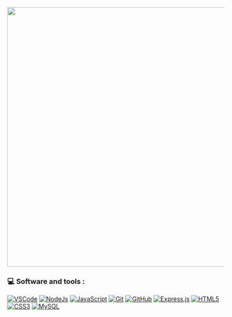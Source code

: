 <div align="center" ><a href="https://github.com/lucas2251">
<img height="600px" width="1050px" src="https://static.vecteezy.com/system/resources/previews/000/180/409/large_2x/software-engineers-vector.png"/>
</a></div>


  ### 💻 Software and tools :

<p>
<a href="https://github.com/fedeangeles23"><img src="http://img.shields.io/badge/-VS%20Code-007ACC?style=flat&logo=visual%20studio%20code&logoColor=white" alt="VSCode"></a>
<a href="https://github.com/fedeangeles23"><img src="https://img.shields.io/badge/-Node.js-3C873A?style=flat&logo=Node.js&logoColor=white" alt="NodeJs"></a>
<a href="https://github.com/fedeangeles23"><img src="https://img.shields.io/badge/-JavaScript-eed718?style=flat&logo=javascript&logoColor=ffffff" alt="JavaScript"></a>
<a href="https://github.com/fedeangeles23"><img src="http://img.shields.io/badge/-Git-F1502F?style=flat&logo=git&logoColor=FFFFFF" alt="Git"></a>
<a href="https://github.com/fedeangeles23"><img src="http://img.shields.io/badge/-Github-000000?style=flat&logo=github&logoColor=FFFFFF" alt="GitHub"></a>
<a href="https://github.com/fedeangeles23"><img src="https://img.shields.io/badge/-Express.js-787878?style=flat" alt="Express.js"></a>
<a href="https://github.com/fedeangeles23"><img src ="https://img.shields.io/badge/-HTML5-E34F26?style=flat&logo=html5&logoColor=white" alt="HTML5"></a>
<a href="https://github.com/fedeangeles23"><img src ="https://img.shields.io/badge/-CSS3-1572B6?style=flat&logo=css3&logoColor=white" alt="CSS3"></a>
<a href="https://github.com/fedeangeles23"><img src="https://img.shields.io/badge/-MySQL-F29111?style=flat&logo=mysql&logoColor=FFFFFF" alt="MySQL"></a>
</p>




 
